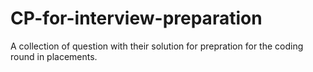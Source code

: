 # CP-for-interview-preparation

A collection of question with their solution for prepration for the coding round in placements.
